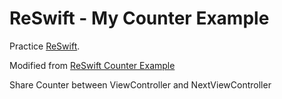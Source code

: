 # ReSwift - My Counter Example

Practice [ReSwift](https://github.com/ReSwift/ReSwift).

Modified from [ReSwift Counter Example](https://github.com/ReSwift/CounterExample)

Share Counter between ViewController and NextViewController

